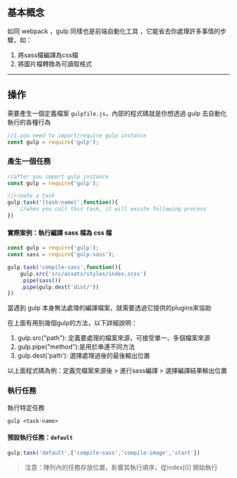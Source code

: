 
## 基本概念

如同 webpack ，gulp 同樣也是前端自動化工具 ，它能省去你處理許多事情的步驟，如：
1. 將sass檔編譯為css檔
2. 將圖片檔轉換為可讀取格式

---
## 操作

需要產生一個定義檔案 `gulpfile.js`，內部的程式碼就是你想透過 gulp 去自動化執行的各種行為

```js
//1.you need to import/require gulp instance
const gulp = require('gulp');
```

### 產生一個任務
```js
//after you import gulp instance
const gulp = require('gulp');

//create a task
gulp.task('[task-name]',function(){
	//when you call this task, it will excute following process
})
```
 
#### 實際案例：執行編譯 sass 檔為 css 檔
```js
const gulp = require('gulp');
const sass = require('gulp-sass');

gulp.task('compile-sass',function(){
	gulp.src('src/assets/styles/index.scss')
	.pipe(sass())
	.pipe(gulp.dest('dist/'))
})
```

當遇到 gulp 本身無法處理的編譯檔案，就需要透過它提供的plugins來協助

在上面有用到幾個gulp的方法，以下詳細說明：

1. gulp.src("path"): 定義要處理的檔案來源，可接受單一、多個檔案來源
2. gulp.pipe("method"):是用於串連不同方法
3. gulp.dest('path'): 選擇處理過後的最後輸出位置

以上面程式碼為例：定義完檔案來源後 > 進行sass編譯 > 選擇編譯結果輸出位置

### 執行任務

執行特定任務
```
gulp <task-name>
```


#### 預設執行任務：`default`
```js
gulp.task('default',['compile-sass','compile-image','start'])
```

>注意：陣列內的任務存放位置，影響其執行順序，從index[0] 開始執行